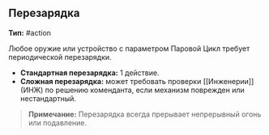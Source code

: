 ## Перезарядка

**Тип:** #action

Любое оружие или устройство с параметром Паровой Цикл требует периодической перезарядки.

- **Стандартная перезарядка:** 1 действие.
- **Сложная перезарядка:** может требовать проверки [[Инженерии]] (ИНЖ) по решению коменданта, если механизм поврежден или нестандартный.

> **Примечание:** Перезарядка всегда прерывает непрерывный огонь или подавление.
